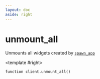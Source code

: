 ```yaml
---
layout: doc
aside: right
---
```


# unmount_all

Unmounts all widgets created by [`spawn_app`](./spawn_app)

<DividePage>

<template #right>

```luau
function client.unmount_all()
```

</template>
</DividePage>
